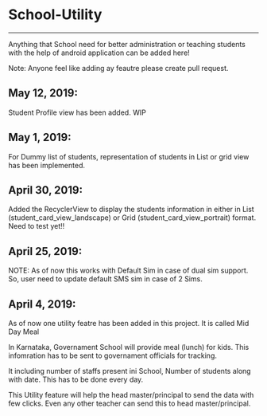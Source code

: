 # School-Utility
----------------
Anything that School need for better administration or teaching students with the help of android application can be added here!

Note: Anyone feel like adding ay feautre please create pull request.

May 12, 2019:
------------
Student Profile view has been added. WIP

May 1, 2019:
-----------
For Dummy list of students, representation of students in List or grid view has been implemented.

April 30, 2019:
--------------
Added the RecyclerView to display the students information in either in List (student_card_view_landscape) or Grid (student_card_view_portrait) format. 
Need to test yet!!

April 25, 2019:
--------------
NOTE: As of now this works with Default Sim in case of dual sim support. So, user need to update default SMS sim in case of 2 Sims.

April 4, 2019:
-------------
As of now one utility featre has been added in this project. It is called Mid Day Meal

In Karnataka, Governament School will provide meal (lunch) for kids. This infomration has to be sent to governament officials for tracking.

It including number of staffs present ini School, Number of students along with date. This has to be done every day.

This Utility feature will help the head master/principal to send the data with few clicks. Even any other teacher can send this to head master/principal.